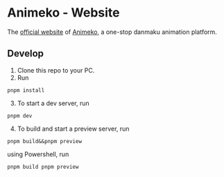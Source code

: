 # Animeko - Website


The [official website](https://myani.org) of [Animeko](https://github.com/open-ani/animeko), a one-stop danmaku animation platform.

## Develop

1. Clone this repo to your PC.
2. Run
```shell
pnpm install
```
3. To start a dev server, run
```shell
pnpm dev
```
 4. To build and start a preview server, run 
```shell
pnpm build&&pnpm preview
```
  using Powershell, run
```shell
pnpm build pnpm preview
```

